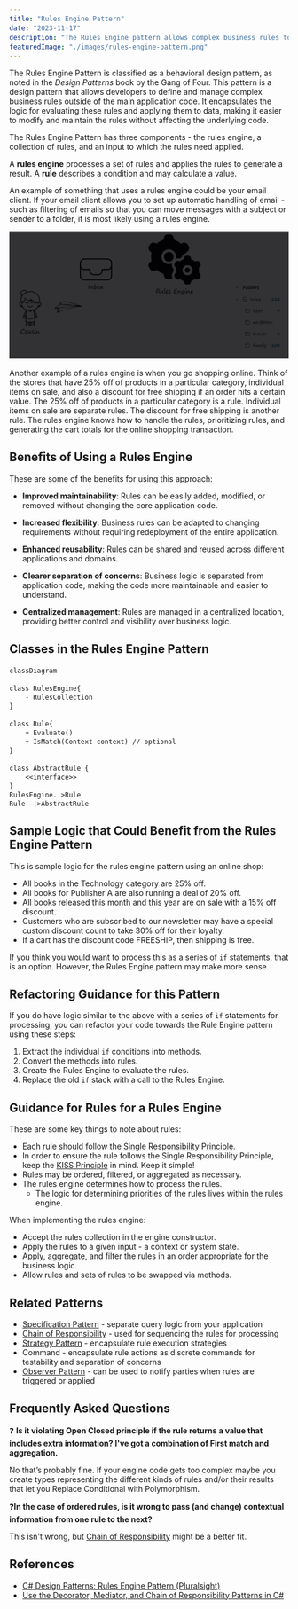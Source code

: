 ```yaml
---
title: "Rules Engine Pattern"
date: "2023-11-17"
description: "The Rules Engine pattern allows complex business rules to be defined, managed, and applied outside of the main application code."
featuredImage: "./images/rules-engine-pattern.png"
---
```

The Rules Engine Pattern is classified as a behavioral design pattern, as noted in the _Design Patterns_ book by the Gang of Four. This pattern is a design pattern that allows developers to define and manage complex business rules outside of the main application code. It encapsulates the logic for evaluating these rules and applying them to data, making it easier to modify and maintain the rules without affecting the underlying code.

The Rules Engine Pattern has three components - the rules engine, a collection of rules, and an input to which the rules need applied. 

A **rules engine** processes a set of rules and applies the rules to generate a result. A **rule** describes a condition and may calculate a value.

An example of something that uses a rules engine could be your email client. If your email client allows you to set up automatic handling of email - such as filtering of emails so that you can move messages with a subject or sender to a folder, it is most likely using a rules engine.

![Animated version of the Rules Engine pattern - where your cousin sends you an email message, which goes to your Inbox. From the Inbox, the message gets sent to a Rules Engine for processing. The Rules Engine sees a rule that messages from your cousin go to a Family folder. The message ends up in the Family folder under Inbox.](images/rules-engine-in-action-animated.gif)

Another example of a rules engine is when you go shopping online. Think of the stores that have 25% off of products in a particular category, individual items on sale, and also a discount for free shipping if an order hits a certain value. The 25% off of products in a particular category is a rule. Individual items on sale are separate rules. The discount for free shipping is another rule. The rules engine knows how to handle the rules, prioritizing rules, and generating the cart totals for the online shopping transaction.

## Benefits of Using a Rules Engine

These are some of the benefits for using this approach:

- **Improved maintainability**: Rules can be easily added, modified, or removed without changing the core application code.

- **Increased flexibility**: Business rules can be adapted to changing requirements without requiring redeployment of the entire application.

- **Enhanced reusability**: Rules can be shared and reused across different applications and domains.

- **Clearer separation of concerns**: Business logic is separated from application code, making the code more maintainable and easier to understand.

- **Centralized management**: Rules are managed in a centralized location, providing better control and visibility over business logic.

## Classes in the Rules Engine Pattern

```mermaid
classDiagram

class RulesEngine{
    - RulesCollection
}

class Rule{
    + Evaluate()
    + IsMatch(Context context) // optional
}

class AbstractRule {  
    <<interface>>  
}
RulesEngine..>Rule
Rule--|>AbstractRule
```

## Sample Logic that Could Benefit from the Rules Engine Pattern

This is sample logic for the rules engine pattern using an online shop:

- All books in the Technology category are 25% off.
- All books for Publisher A are also running a deal of 20% off.
- All books released this month and this year are on sale with a 15% off discount.
- Customers who are subscribed to our newsletter may have a special custom discount count to take 30% off for their loyalty.
- If a cart has the discount code FREESHIP, then shipping is free.

If you think you would want to process this as a series of `if` statements, that is an option. However, the Rules Engine pattern may make more sense.

## Refactoring Guidance for this Pattern

If you do have logic similar to the above with a series of `if` statements for processing, you can refactor your code towards the Rule Engine pattern using these steps:

1. Extract the individual `if` conditions into methods.
2. Convert the methods into rules.
3. Create the Rules Engine to evaluate the rules.
4. Replace the old `if` stack with a call to the Rules Engine.

## Guidance for Rules for a Rules Engine

These are some key things to note about rules:

- Each rule should follow the [Single Responsibility Principle](/principles/single-responsibility-principle).
- In order to ensure the rule follows the Single Responsibility Principle, keep the [KISS Principle](/principles/keep-it-simple) in mind. Keep it simple!
- Rules may be ordered, filtered, or aggregated as necessary.
- The rules engine determines how to process the rules.
  - The logic for determining priorities of the rules lives within the rules engine.

When implementing the rules engine:

- Accept the rules collection in the engine constructor.
- Apply the rules to a given input - a context or system state.
- Apply, aggregate, and filter the rules in an order appropriate for the business logic.
- Allow rules and sets of rules to be swapped via methods.

## Related Patterns

- [Specification Pattern](/design-patterns/specification-pattern) - separate query logic from your application
- [Chain of Responsibility](/design-patterns/chain-of-responsibility-pattern) - used for sequencing the rules for processing
- [Strategy Pattern](/design-patterns/strategy-pattern) - encapsulate rule execution strategies
- Command - encapsulate rule actions as discrete commands for testability and separation of concerns
- [Observer Pattern](/design-patterns/observer-pattern) - can be used to notify parties when rules are triggered or applied

## Frequently Asked Questions

❓ **Is it violating Open Closed principle if the rule returns a value that includes extra information? I've got a combination of First match and aggregation.**

No that’s probably fine. If your engine code gets too complex maybe you create types representing the different kinds of rules and/or their results that let you Replace Conditional with Polymorphism.

❓**In the case of ordered rules, is it wrong to pass (and change) contextual information from one rule to the next?**

This isn't wrong, but [Chain of Responsibility](/design-patterns/chain-of-responsibility-pattern) might be a better fit.

## References

- [C# Design Patterns: Rules Engine Pattern (Pluralsight)](https://www.pluralsight.com/courses/c-sharp-design-patterns-rules-pattern)
- [Use the Decorator, Mediator, and Chain of Responsibility Patterns in C#](https://www.youtube.com/watch?v=eSQHpfaYspw)